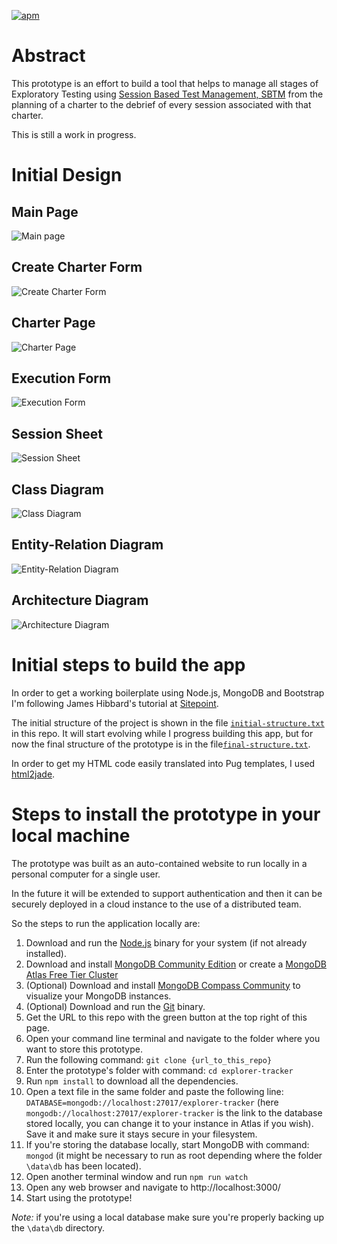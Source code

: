 [![apm](https://img.shields.io/badge/License-MIT-blue.svg)](LICENSE.md)

# Abstract

This prototype is an effort to build a tool that helps to manage all stages of Exploratory Testing using [Session Based Test Management, SBTM](https://www.satisfice.com/download/session-based-test-management) from the planning of a charter to the debrief of every session associated with that charter.

This is still a work in progress.

# Initial Design

## Main Page
![Main page](design-documents/paginaPrincipal.png)

## Create Charter Form
![Create Charter Form](design-documents/formularioCrearCharter.png)

## Charter Page
![Charter Page](design-documents/paginaDeCharter.png)

## Execution Form
![Execution Form](design-documents/formularioEjecucion.png)

## Session Sheet
![Session Sheet](design-documents/hojaDeSesion.png)

## Class Diagram
![Class Diagram](design-documents/DiagramaDeClases.png)

## Entity-Relation Diagram
![Entity-Relation Diagram](design-documents/DER.png)

## Architecture Diagram
![Architecture Diagram](design-documents/DiagramaArquitectura.png)

# Initial steps to build the app

In order to get a working boilerplate using Node.js, MongoDB and Bootstrap I'm following James Hibbard's tutorial at [Sitepoint](https://www.sitepoint.com/build-simple-beginner-app-node-bootstrap-mongodb/).

The initial structure of the project is shown in the file [`initial-structure.txt`](design-documents/initial-structure.txt) in this repo. It will start evolving while I progress building this app, but for now the final structure of the prototype is in the file[`final-structure.txt`](design-documents/final-structure.txt).

In order to get my HTML code easily translated into Pug templates, I used [html2jade](https://github.com/donpark/html2jade).

# Steps to install the prototype in your local machine

The prototype was built as an auto-contained website to run locally in a personal computer for a single user.

In the future it will be extended to support authentication and then it can be securely deployed in a cloud instance to the use of a distributed team.

So the steps to run the application locally are:
1. Download and run the [Node.js](http://nodejs.org/) binary for your system (if not already installed).
2. Download and install [MongoDB Community Edition](https://docs.mongodb.com/manual/installation/) or create a [MongoDB Atlas Free Tier Cluster](https://docs.mongodb.com/manual/tutorial/atlas-free-tier-setup/#create-free-tier-manual)
3. (Optional) Download and install [MongoDB Compass Community](https://www.mongodb.com/download-center/compass?jmp=hero) to visualize your MongoDB instances.
4. (Optional) Download and run the [Git](https://git-scm.com/downloads) binary.
5. Get the URL to this repo with the green button at the top right of this page.
6. Open your command line terminal and navigate to the folder where you want to store this prototype.
6. Run the following command: `git clone {url_to_this_repo}`
7. Enter the prototype's folder with command: `cd explorer-tracker`
8. Run `npm install` to download all the dependencies.
9. Open a text file in the same folder and paste the following line: `DATABASE=mongodb://localhost:27017/explorer-tracker` (here `mongodb://localhost:27017/explorer-tracker` is the link to the database stored locally, you can change it to your instance in Atlas if you wish). Save it and make sure it stays secure in your filesystem.
10. If you're storing the database locally, start MongoDB with command: `mongod` (it might be necessary to run as root depending where the folder `\data\db` has been located).
11. Open another terminal window and run `npm run watch`
12. Open any web browser and navigate to http://localhost:3000/
13. Start using the prototype!

*Note:* if you're using a local database make sure you're properly backing up the `\data\db` directory.
